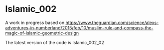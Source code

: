 # Islamic_002
A work in progress based on https://www.theguardian.com/science/alexs-adventures-in-numberland/2015/feb/10/muslim-rule-and-compass-the-magic-of-islamic-geometric-design

The latest version of the code is Islamic_002_02

